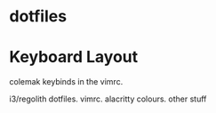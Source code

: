 # dotfiles
<h1>Keyboard Layout</h1>
colemak keybinds in the vimrc.

i3/regolith dotfiles. vimrc. alacritty colours. other stuff
